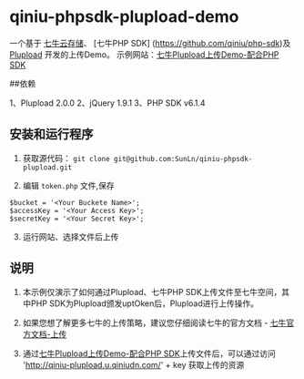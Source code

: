 qiniu-phpsdk-plupload-demo
==========================

一个基于 [七牛云存储](http://www.qiniu.com/)、 [七牛PHP SDK] (https://github.com/qiniu/php-sdk)及[Plupload](http://www.plupload.com/) 开发的上传Demo。
示例网站：[七牛Plupload上传Demo-配合PHP SDK](http://plupload.sinaapp.com/)

##依赖

1、Plupload 2.0.0 
2、jQuery 1.9.1
3、PHP SDK v6.1.4


## 安装和运行程序

1. 获取源代码：
    `git clone git@github.com:SunLn/qiniu-phpsdk-plupload.git`

2. 编辑 `token.php` 文件,保存
```{php}
$bucket = '<Your Buckete Name>';
$accessKey = '<Your Access Key>';
$secretKey = '<Your Secret Key>';
```
3. 运行网站、选择文件后上传

## 说明

1. 本示例仅演示了如何通过Plupload、七牛PHP SDK上传文件至七牛空间，其中PHP SDK为Plupload颁发uptOken后，Plupload进行上传操作。

2. 如果您想了解更多七牛的上传策略，建议您仔细阅读七牛的官方文档 - [七牛官方文档-上传](http://developer.qiniu.com/docs/v6/api/reference/up/)

3. 通过[七牛Plupload上传Demo-配合PHP SDK](http://plupload.sinaapp.com/)上传文件后，可以通过访问  'http://qiniu-plupload.u.qiniudn.com/' + key 获取上传的资源
